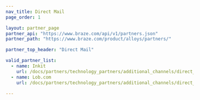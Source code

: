 ```yaml
---
nav_title: Direct Mail
page_order: 1

layout: partner_page
partner_api: "https://www.braze.com/api/v1/partners.json"
partner_path: "https://www.braze.com/product/alloys/partners/"

partner_top_header: "Direct Mail"

valid_partner_list:
  - name: Inkit
    url: /docs/partners/technology_partners/additional_channels/direct_mail/inkit/
  - name: Lob.com
    url: /docs/partners/technology_partners/additional_channels/direct_mail/lob/

---
```

